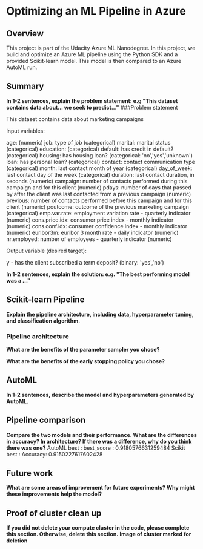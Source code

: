 # Optimizing an ML Pipeline in Azure

## Overview
This project is part of the Udacity Azure ML Nanodegree.
In this project, we build and optimize an Azure ML pipeline using the Python SDK and a provided Scikit-learn model.
This model is then compared to an Azure AutoML run.

## Summary
**In 1-2 sentences, explain the problem statement: e.g "This dataset contains data about... we seek to predict..."**
###Problem statement

This dataset contains data about marketing campaigns

Input variables:

age: (numeric)
job: type of job (categorical)
marital: marital status (categorical)
education: (categorical)
default: has credit in default? (categorical)
housing: has housing loan? (categorical: 'no','yes','unknown')
loan: has personal loan? (categorical)
contact: contact communication type (categorical)
month: last contact month of year (categorical)
day_of_week: last contact day of the week (categorical)
duration: last contact duration, in seconds (numeric)
campaign: number of contacts performed during this campaign and for this client (numeric)
pdays: number of days that passed by after the client was last contacted from a previous campaign (numeric)
previous: number of contacts performed before this campaign and for this client (numeric)
poutcome: outcome of the previous marketing campaign (categorical)
emp.var.rate: employment variation rate - quarterly indicator (numeric)
cons.price.idx: consumer price index - monthly indicator (numeric)
cons.conf.idx: consumer confidence index - monthly indicator (numeric)
euribor3m: euribor 3 month rate - daily indicator (numeric)
nr.employed: number of employees - quarterly indicator (numeric)

Output variable (desired target):

y - has the client subscribed a term deposit? (binary: 'yes','no')

**In 1-2 sentences, explain the solution: e.g. "The best performing model was a ..."**



## Scikit-learn Pipeline
**Explain the pipeline architecture, including data, hyperparameter tuning, and classification algorithm.**
### Pipeline architecture


**What are the benefits of the parameter sampler you chose?**

**What are the benefits of the early stopping policy you chose?**

## AutoML
**In 1-2 sentences, describe the model and hyperparameters generated by AutoML.**

## Pipeline comparison
**Compare the two models and their performance. What are the differences in accuracy? In architecture? If there was a difference, why do you think there was one?**
AutoML best : best_score : 0.9180576631259484
Scikit best : Accuracy: 0.9150227617602428
## Future work
**What are some areas of improvement for future experiments? Why might these improvements help the model?**

## Proof of cluster clean up
**If you did not delete your compute cluster in the code, please complete this section. Otherwise, delete this section.**
**Image of cluster marked for deletion**
